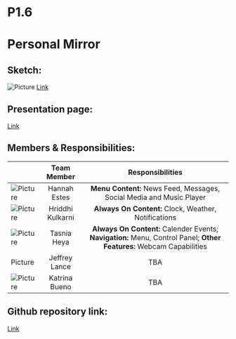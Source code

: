 # P1.6

# Personal Mirror

## Sketch:
![Picture](https://i.imgur.com/ijfBol9.jpg) 
[Link](https://xd.adobe.com/view/703a7ae8-0687-4a09-45dd-cbd31300578d-060b/)

## Presentation page:
[Link](https://hannahmestes.github.io/P1.6/)


## Members & Responsibilities:

|         | Team Member | Responsibilities  |
| --- |:---:|:---:|
| ![Picture](https://i.imgur.com/CH8zog6.jpg) | Hannah Estes | **Menu Content:** News Feed, Messages, Social Media and Music Player |
|  ![Picture](https://i.imgur.com/jGlkQcz.jpg) | Hriddhi Kulkarni | **Always On Content:** Clock, Weather, Notifications |
| ![Picture](https://i.imgur.com/LgE4Rd3.jpg)| Tasnia Heya | **Always On Content:** Calender Events; **Navigation:** Menu, Control Panel; **Other Features:** Webcam Capabilities|
| Picture | Jeffrey Lance | TBA |
| ![Picture](https://i.imgur.com/gXLSGLL.jpg) | Katrina Bueno | TBA |

## Github repository link:
[Link](https://github.com/hannahmestes/P1.6)
